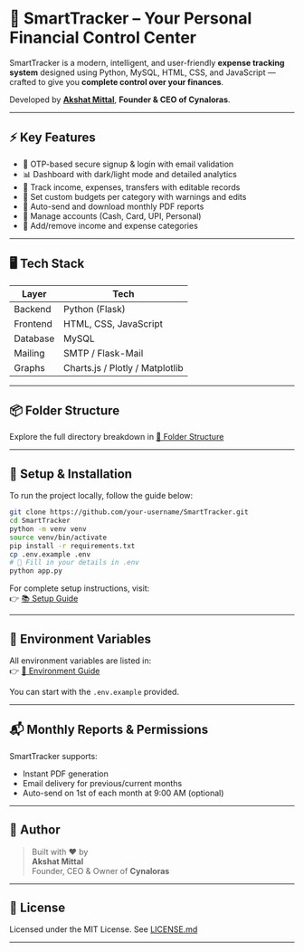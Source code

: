 # 💸 SmartTracker – Your Personal Financial Control Center

SmartTracker is a modern, intelligent, and user-friendly **expense tracking system** designed using Python, MySQL, HTML, CSS, and JavaScript — crafted to give you **complete control over your finances**.  

Developed by [**Akshat Mittal**](https://github.com/akshatmittal1), **Founder & CEO of Cynaloras**.

---

## ⚡ Key Features

- 🔐 OTP-based secure signup & login with email validation
- 📊 Dashboard with dark/light mode and detailed analytics
- 🧾 Track income, expenses, transfers with editable records
- 🎯 Set custom budgets per category with warnings and edits
- 📑 Auto-send and download monthly PDF reports
- 🏦 Manage accounts (Cash, Card, UPI, Personal)
- 🧩 Add/remove income and expense categories

---

## 🖥️ Tech Stack

| Layer     | Tech                          |
|-----------|-------------------------------|
| Backend   | Python (Flask)                |
| Frontend  | HTML, CSS, JavaScript         |
| Database  | MySQL                         |
| Mailing   | SMTP / Flask-Mail             |
| Graphs    | Charts.js / Plotly / Matplotlib |

---

## 📦 Folder Structure

Explore the full directory breakdown in [📁 Folder Structure](docs/folder-structure.md)

---

## 📄 Setup & Installation

To run the project locally, follow the guide below:

```bash
git clone https://github.com/your-username/SmartTracker.git
cd SmartTracker
python -m venv venv
source venv/bin/activate
pip install -r requirements.txt
cp .env.example .env
# 🔧 Fill in your details in .env
python app.py
```

For complete setup instructions, visit:  
👉 [📚 Setup Guide](docs/setup-guide.md)

---

## 🔐 Environment Variables

All environment variables are listed in:  
👉 [🔐 Environment Guide](docs/env-guide.md)

You can start with the `.env.example` provided.

---

## 📬 Monthly Reports & Permissions

SmartTracker supports:
- Instant PDF generation
- Email delivery for previous/current months
- Auto-send on 1st of each month at 9:00 AM (optional)


---

## 👤 Author

> Built with ❤️ by  
> **Akshat Mittal**  
> Founder, CEO & Owner of **Cynaloras**

---

## 📄 License

Licensed under the MIT License. See [LICENSE.md](LICENSE.md)

---
